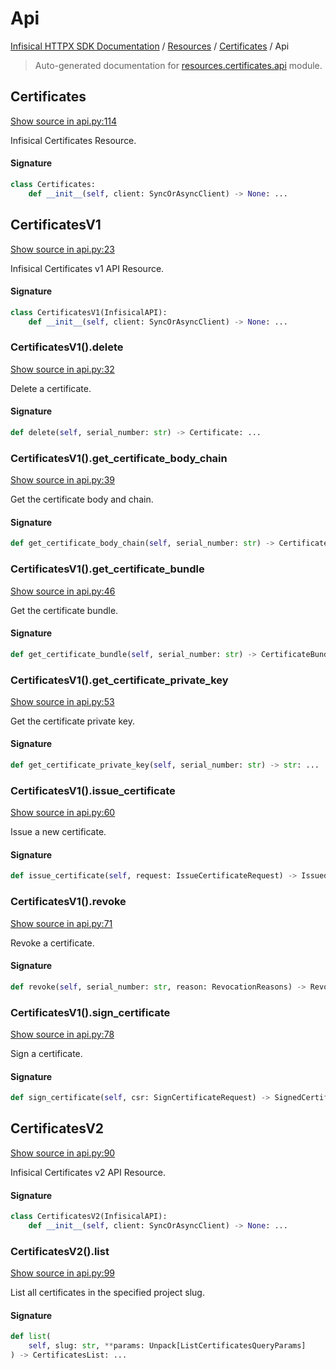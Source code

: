 # Api

[Infisical HTTPX SDK Documentation](../../README.md#infisical-httpx-sdk-documentation) / [Resources](../index.md#resources) / [Certificates](./index.md#certificates) / Api

> Auto-generated documentation for [resources.certificates.api](../../../src/infisical/resources/certificates/api.py) module.

## Certificates

[Show source in api.py:114](../../../src/infisical/resources/certificates/api.py#L114)

Infisical Certificates Resource.

#### Signature

```python
class Certificates:
    def __init__(self, client: SyncOrAsyncClient) -> None: ...
```



## CertificatesV1

[Show source in api.py:23](../../../src/infisical/resources/certificates/api.py#L23)

Infisical Certificates v1 API Resource.

#### Signature

```python
class CertificatesV1(InfisicalAPI):
    def __init__(self, client: SyncOrAsyncClient) -> None: ...
```

### CertificatesV1().delete

[Show source in api.py:32](../../../src/infisical/resources/certificates/api.py#L32)

Delete a certificate.

#### Signature

```python
def delete(self, serial_number: str) -> Certificate: ...
```

### CertificatesV1().get_certificate_body_chain

[Show source in api.py:39](../../../src/infisical/resources/certificates/api.py#L39)

Get the certificate body and chain.

#### Signature

```python
def get_certificate_body_chain(self, serial_number: str) -> CertificateBodyChain: ...
```

### CertificatesV1().get_certificate_bundle

[Show source in api.py:46](../../../src/infisical/resources/certificates/api.py#L46)

Get the certificate bundle.

#### Signature

```python
def get_certificate_bundle(self, serial_number: str) -> CertificateBundle: ...
```

### CertificatesV1().get_certificate_private_key

[Show source in api.py:53](../../../src/infisical/resources/certificates/api.py#L53)

Get the certificate private key.

#### Signature

```python
def get_certificate_private_key(self, serial_number: str) -> str: ...
```

### CertificatesV1().issue_certificate

[Show source in api.py:60](../../../src/infisical/resources/certificates/api.py#L60)

Issue a new certificate.

#### Signature

```python
def issue_certificate(self, request: IssueCertificateRequest) -> IssuedCertificate: ...
```

### CertificatesV1().revoke

[Show source in api.py:71](../../../src/infisical/resources/certificates/api.py#L71)

Revoke a certificate.

#### Signature

```python
def revoke(self, serial_number: str, reason: RevocationReasons) -> Revocation: ...
```

### CertificatesV1().sign_certificate

[Show source in api.py:78](../../../src/infisical/resources/certificates/api.py#L78)

Sign a certificate.

#### Signature

```python
def sign_certificate(self, csr: SignCertificateRequest) -> SignedCertificate: ...
```



## CertificatesV2

[Show source in api.py:90](../../../src/infisical/resources/certificates/api.py#L90)

Infisical Certificates v2 API Resource.

#### Signature

```python
class CertificatesV2(InfisicalAPI):
    def __init__(self, client: SyncOrAsyncClient) -> None: ...
```

### CertificatesV2().list

[Show source in api.py:99](../../../src/infisical/resources/certificates/api.py#L99)

List all certificates in the specified project slug.

#### Signature

```python
def list(
    self, slug: str, **params: Unpack[ListCertificatesQueryParams]
) -> CertificatesList: ...
```
